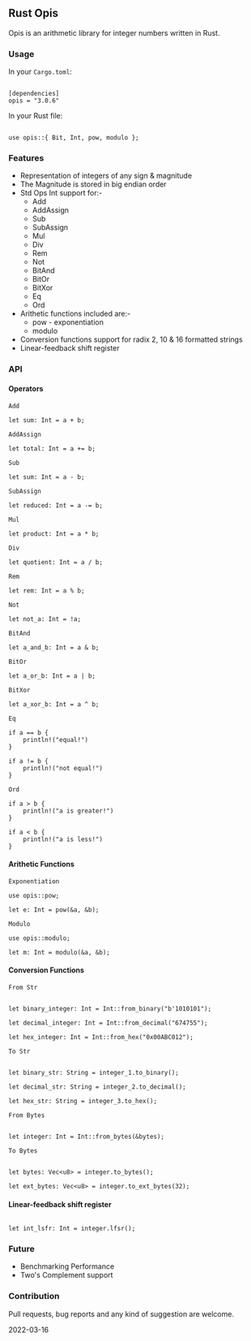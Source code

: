 ## Rust Opis
Opis is an arithmetic library for integer numbers written in Rust.

### Usage

In your `Cargo.toml`:

```

[dependencies]
opis = "3.0.6"

```

In your Rust file:

```

use opis::{ Bit, Int, pow, modulo };

```

### Features
- Representation of integers of any sign & magnitude
- The Magnitude is stored in big endian order
- Std Ops Int support for:-
    - Add
    - AddAssign
    - Sub
    - SubAssign
    - Mul
    - Div
    - Rem
    - Not
    - BitAnd
    - BitOr
    - BitXor
    - Eq
    - Ord
- Arithetic functions included are:-
    - pow - exponentiation
    - modulo
- Conversion functions support for radix 2, 10 & 16 formatted strings
- Linear-feedback shift register

### API

#### Operators

`Add`
```
let sum: Int = a + b;
```

`AddAssign`
```
let total: Int = a += b;
```

`Sub`
```
let sum: Int = a - b;
```

`SubAssign`
```
let reduced: Int = a -= b;
```

`Mul`
```
let product: Int = a * b;
```

`Div`
```
let quotient: Int = a / b;
```

`Rem`
```
let rem: Int = a % b;
```

`Not`
```
let not_a: Int = !a;
```

`BitAnd`
```
let a_and_b: Int = a & b;
```

`BitOr`
```
let a_or_b: Int = a | b;
```

`BitXor`
```
let a_xor_b: Int = a ^ b;
```

`Eq`
```
if a == b {
    println!("equal!")
}

if a != b {
    println!("not equal!")
}
```

`Ord`
```
if a > b {
    println!("a is greater!")
}

if a < b {
    println!("a is less!")
}
```

#### Arithetic Functions

`Exponentiation`

```
use opis::pow;

let e: Int = pow(&a, &b);
```

`Modulo`

```
use opis::modulo;

let m: Int = modulo(&a, &b);
```

#### Conversion Functions

`From Str`
```

let binary_integer: Int = Int::from_binary("b'1010101");

let decimal_integer: Int = Int::from_decimal("674755");

let hex_integer: Int = Int::from_hex("0x00ABC012");

```

`To Str`
```

let binary_str: String = integer_1.to_binary();

let decimal_str: String = integer_2.to_decimal();

let hex_str: String = integer_3.to_hex();
```

`From Bytes`
```

let integer: Int = Int::from_bytes(&bytes);

```

`To Bytes`
```

let bytes: Vec<u8> = integer.to_bytes();

let ext_bytes: Vec<u8> = integer.to_ext_bytes(32);

```

#### Linear-feedback shift register

```

let int_lsfr: Int = integer.lfsr();

```

### Future
- Benchmarking Performance
- Two's Complement support

### Contribution
Pull requests, bug reports and any kind of suggestion are welcome.

2022-03-16
